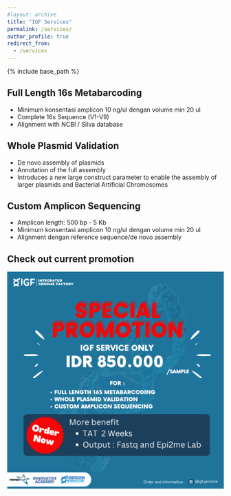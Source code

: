 ```yaml
---
#layout: archive
title: "IGF Services"
permalink: /services/
author_profile: true
redirect_from:
  - /services
---
```


{% include base_path %}

Full Length 16s Metabarcoding
-----
* Minimum konsentasi amplicon  10 ng/ul dengan volume min 20 ul
* Complete 16s Sequence (V1-V9)
* Alignment with NCBI / Silva database

Whole Plasmid Validation
-----
* De novo assembly of plasmids
* Annotation of the full assembly
* Introduces a new large construct parameter to enable the assembly of larger plasmids and Bacterial Artificial Chromosomes

Custom Amplicon Sequencing
-----
* Amplicon length: 500 bp - 5 Kb
* Minimum konsentasi amplicon  10 ng/ul dengan volume min 20 ul
* Alignment dengan reference sequence/de novo assembly

## Check out current promotion
![promo](/images/8.png)

